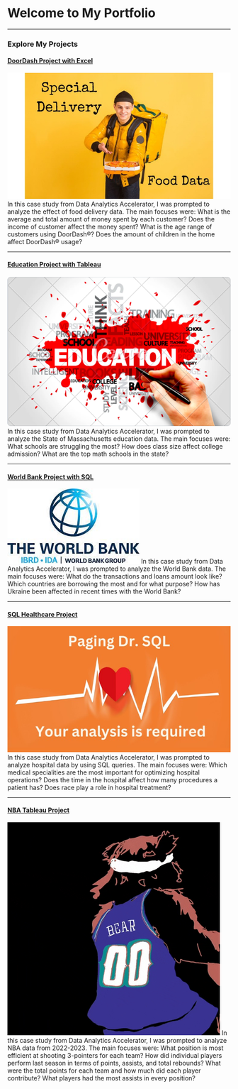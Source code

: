 # Welcome to My Portfolio

---

### Explore My Projects

#### [DoorDash Project with Excel](https://www.linkedin.com/pulse/doordash-data-delivery-brock-johnson%3FtrackingId=eH3tYWYiSMCiE%252BXsCcuxxQ%253D%253D/?trackingId=eH3tYWYiSMCiE%2BXsCcuxxQ%3D%3D)
<img src="images/ddpic.jpg?raw=true"/>
In this case study from Data Analytics Accelerator, I was prompted to analyze the effect of food delivery data. The main focuses were:
What is the average and total amount of money spent by each customer?
Does the income of customer affect the money spent?
What is the age range of customers using DoorDash®?
Does the amount of children in the home affect DoorDash® usage?

---
#### [Education Project with Tableau](/education)
<img src="images/edupic.png?raw=true"/>
In this case study from Data Analytics Accelerator, I was prompted to analyze the State of Massachusetts education data. The main focuses were:
What schools are struggling the most?
How does class size affect college admission?
What are the top math schools in the state? 

---
#### [World Bank Project with SQL](https://www.linkedin.com/pulse/world-bank-brock-johnson/)
<img src="images/worldbank.jpg?raw=true"/>
In this case study from Data Analytics Accelerator, I was prompted to analyze the World Bank data. The main focuses were:
What do the transactions and loans amount look like?
Which countries are borrowing the most and for what purpose?
How has Ukraine been affected in recent times with the World Bank? 

---
#### [SQL Healthcare Project](https://www.linkedin.com/pulse/diabetes-hospitals-sql-oh-my-brock-johnson%3FtrackingId=Iy7VYNvVSQGHjMbGysmdCw%253D%253D/?trackingId=Iy7VYNvVSQGHjMbGysmdCw%3D%3D)
<img src="images/sqlhealth.jpg?raw=true"/>
In this case study from Data Analytics Accelerator, I was prompted to analyze hospital data by using SQL queries. The main focuses were:
Which medical specialities are the most important for optimizing hospital operations?
Does the time in the hospital affect how many procedures a patient has?
Does race play a role in hospital treatment?

---
#### [NBA Tableau Project](/nba)
<img src="images/jazzbear.gif?raw=true"/>
In this case study from Data Analytics Accelerator, I was prompted to analyze NBA data from 2022-2023. The main focuses were:
What position is most efficient at shooting 3-pointers for each team?
How did individual players perform last season in terms of points, assists, and total rebounds?
What were the total points for each team and how much did each player contribute?
What players had the most assists in every position?


